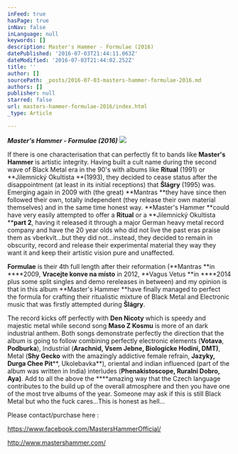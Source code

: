 ```yaml
---
inFeed: true
hasPage: true
inNav: false
inLanguage: null
keywords: []
description: Master's Hammer - Formulae (2016)
datePublished: '2016-07-03T21:44:11.063Z'
dateModified: '2016-07-03T21:44:02.252Z'
title: ''
author: []
sourcePath: _posts/2016-07-03-masters-hammer-formulae-2016.md
authors: []
publisher: null
starred: false
url: masters-hammer-formulae-2016/index.html
_type: Article

---
```

**_Master's Hammer - Formulae (2016)_**
![](https://the-grid-user-content.s3-us-west-2.amazonaws.com/6b039b46-c398-4bd3-a79b-89352597ef8c.jpg)

If there is one characterisation that can perfectly fit to bands like **Master's Hammer** is artistic integrity. Having built a cult name during the second wave of Black Metal era in the 90's with albums like **Ritual** (1991) or **Jilemnický Okultista **(1993), they decided to cease status after the disappointment (at least in its initial receptions) that **Šlágry** (1995) was. Emerging again in 2009 with (the great) **Mantras **they have since then followed their own, totally independent (they release their own material themselves) and in the same time honest way. **Master's Hammer **could have very easily attempted to offer a **Ritual** or a **Jilemnický Okultista ****part 2**, having it released it through a major German heavy metal record company and have the 20 year olds who did not live the past eras praise them as vberkvlt...but they did not...instead, they decided to remain in obscurity, record and release their experimental material they way they want it and keep their artistic vision pure and unaffected.

**Formulae** is their 4th full length after their reformation (**Mantras **in ****2009, **Vracejte konve na místo** in 2012, **Vagus Vetus **in ****2014 plus some split singles and demo rereleases in between) and my opinion is that in this album **Master's Hammer **have finally managed to perfect the formula for crafting their ritualistic mixture of Black Metal and Electronic music that was firstly attempted during **Šlágry**.

The record kicks off perfectly with **Den Nicoty** which is speedy and majestic metal while second song **Maso Z Kosmu** is more of an dark industrial anthem. Both songs demonstrate perfectly the direction that the album is going to follow combining perfectly electronic elements (**Votava**, **Podburka**), Industrial (**Arachnid, Vsem Jebne, Biologicke Hodini, DMT)**, Metal (**Shy Gecko** with the amazingly addictive female refrain, **Jazyky, Durga Chee Pit****, Ukolebavka**), oriental and indian influenced (part of the album was written in India) interludes (**Phenakistoscope, Ruralni Dobro, Aya)**. Add to all the above the ****amazing way that the Czech language contributes to the build up of the overall atmosphere and then you have one of the most trve albums of the year. Someone may ask if this is still Black Metal but who the fuck cares...This is honest as hell...

Please contact/purchase here :

https://www.facebook.com/MastersHammerOfficial/

http://www.mastershammer.com/